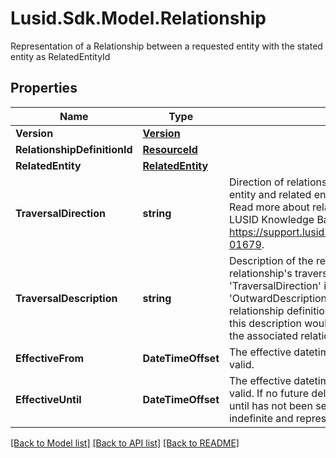 # Lusid.Sdk.Model.Relationship
Representation of a Relationship between a requested entity with the stated entity as RelatedEntityId

## Properties

Name | Type | Description | Notes
------------ | ------------- | ------------- | -------------
**Version** | [**Version**](Version.md) |  | [optional] 
**RelationshipDefinitionId** | [**ResourceId**](ResourceId.md) |  | 
**RelatedEntity** | [**RelatedEntity**](RelatedEntity.md) |  | 
**TraversalDirection** | **string** | Direction of relationship between the requested entity and related entity. This can be &#39;In&#39; or &#39;Out&#39;. Read more about relationships traversal direction in LUSID Knowledge Base here https://support.lusid.com/knowledgebase/article/KA-01679. | 
**TraversalDescription** | **string** | Description of the relationship based on relationship&#39;s traversal direction. If &#39;TraversalDirection&#39; is &#39;Out&#39;, this description would be &#39;OutwardDescription&#39; from the associated relationship definition. If &#39;TraversalDirection&#39; is &#39;In&#39;, this description would be &#39;InwardDescription&#39; from the associated relationship definition. | 
**EffectiveFrom** | **DateTimeOffset** | The effective datetime from which the relationship is valid. | [optional] 
**EffectiveUntil** | **DateTimeOffset** | The effective datetime until which the relationship is valid. If no future deletions are present or an effective until has not been set for the relationship, this will be indefinite and represented by the maximum date. | [optional] 

[[Back to Model list]](../README.md#documentation-for-models) [[Back to API list]](../README.md#documentation-for-api-endpoints) [[Back to README]](../README.md)

